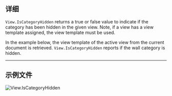 ## 详细
`View.IsCategoryHidden` returns a true or false value to indicate if the category has been hidden in the given view. Note, if a view has a view template assigned, the view template must be used.

In the example below, the view template of the active view from the current document is retrieved. `View.IsCategoryHidden` reports if the wall category is hidden.
___
## 示例文件

![View.IsCategoryHidden](./Revit.Elements.Views.View.IsCategoryHidden_img.jpg)
